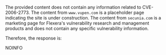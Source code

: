 The provided content does not contain any information related to CVE-2006-2773. The content from `www.vupen.com` is a placeholder page indicating the site is under construction. The content from `secunia.com` is a marketing page for Flexera's vulnerability research and management products and does not contain any specific vulnerability information.

Therefore, the response is:

NOINFO